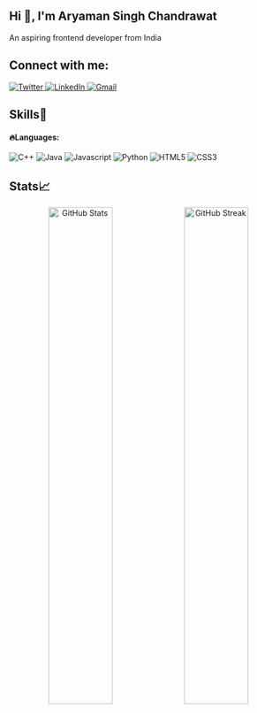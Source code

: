 <h2 align="left">Hi 👋, I'm Aryaman Singh Chandrawat</h2>
<p align="left">An aspiring frontend developer from India </p>

<!-- Socials Links -->
<h2 align="left">Connect with me:</h2>
<div align="left">
  <a href="https://twitter.com/aryamansinghh" target="blank">
    <img src="https://img.shields.io/badge/Twitter-%231DA1F2.svg?style=for-the-badge&logo=Twitter&logoColor=white" alt="Twitter" />
  </a>
  <a href="https://www.linkedin.com/in/aryamansinghchandrawat/" target="blank">
    <img src="https://img.shields.io/badge/linkedin-%230077B5.svg?style=for-the-badge&logo=linkedin&logoColor=white" alt="LinkedIn">
  </a>
<!--   <a href="https://instagram.com/@aryaman.asc" target="blank">
    <img src="https://img.shields.io/badge/Instagram-%23E4405F.svg?style=for-the-badge&logo=Instagram&logoColor=white" alt ="Instagram" />
  </a> -->
  <a href="mailto:singharyaman357@gmail.com" target="_blank">
    <img alt="Gmail" src="https://img.shields.io/badge/Gmail-D14836?style=for-the-badge&logo=gmail&logoColor=white"/>
  </a>
</div>

<!-- Skills Section -->
<h2 align="left">Skills🚀</h2>

<!-- Languages -->
#### 🔥Languages:
<div>
  <img alt="C++" src="https://img.shields.io/badge/c++-%2300599C.svg?style=for-the-badge&logo=c%2B%2B&logoColor=white"/>
  <img alt="Java" src="https://img.shields.io/badge/java-%23ED8B00.svg?style=for-the-badge&logo=java&logoColor=white"/>
  <img alt="Javascript" src="https://img.shields.io/badge/javascript-%23323330.svg?style=for-the-badge&logo=javascript&logoColor=%23F7DF1E"/>	
  <img alt="Python" src="https://img.shields.io/badge/python-3670A0?style=for-the-badge&logo=python&logoColor=ffdd54" />
  <img alt="HTML5" src="https://img.shields.io/badge/html5-%23E34F26.svg?style=for-the-badge&logo=html5&logoColor=white" />
  <img alt="CSS3" src="https://img.shields.io/badge/css3-%231572B6.svg?style=for-the-badge&logo=css3&logoColor=white" />	
</div>

<!-- GitHub Stats -->
<div>
  <h2>Stats📈</h2>
  <p align="center">
    <img width="48%" src="https://github-readme-stats.vercel.app/api?username=aryamangithub&show_icons=true&locale=en" alt="GitHub Stats" />
    <img width="48%" src="https://github-readme-streak-stats.herokuapp.com/?user=aryamangithub&" alt="GitHub Streak" />
  </p>
</div>
